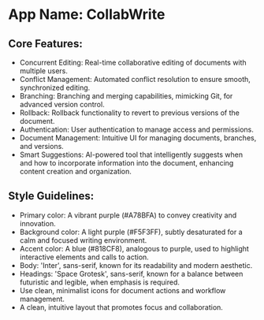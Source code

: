 # **App Name**: CollabWrite

## Core Features:

- Concurrent Editing: Real-time collaborative editing of documents with multiple users.
- Conflict Management: Automated conflict resolution to ensure smooth, synchronized editing.
- Branching: Branching and merging capabilities, mimicking Git, for advanced version control.
- Rollback: Rollback functionality to revert to previous versions of the document.
- Authentication: User authentication to manage access and permissions.
- Document Management: Intuitive UI for managing documents, branches, and versions.
- Smart Suggestions: AI-powered tool that intelligently suggests when and how to incorporate information into the document, enhancing content creation and organization.

## Style Guidelines:

- Primary color: A vibrant purple (#A78BFA) to convey creativity and innovation.
- Background color: A light purple (#F5F3FF), subtly desaturated for a calm and focused writing environment.
- Accent color: A blue (#818CF8), analogous to purple, used to highlight interactive elements and calls to action.
- Body: 'Inter', sans-serif, known for its readability and modern aesthetic.
- Headings: 'Space Grotesk', sans-serif, known for a balance between futuristic and legible, when emphasis is required.
- Use clean, minimalist icons for document actions and workflow management.
- A clean, intuitive layout that promotes focus and collaboration.